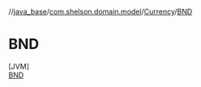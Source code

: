 //[java_base](../../../../index.md)/[com.shelson.domain.model](../../index.md)/[Currency](../index.md)/[BND](index.md)

# BND

[JVM]\
[BND](index.md)
